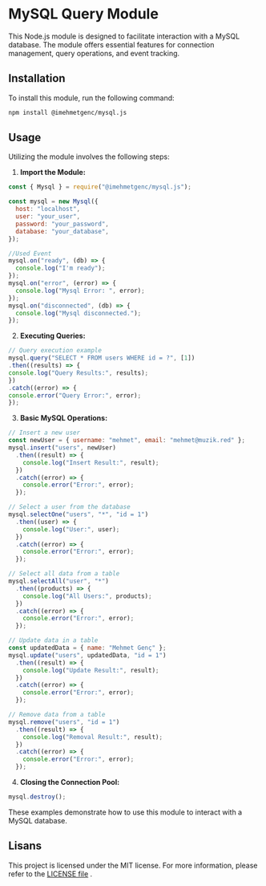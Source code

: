 # MySQL Query Module

This Node.js module is designed to facilitate interaction with a MySQL database. The module offers essential features for connection management, query operations, and event tracking.

## Installation

To install this module, run the following command:

```bash
npm install @imehmetgenc/mysql.js
```

## Usage

Utilizing the module involves the following steps:

1. **Import the Module:**

```javascript
const { Mysql } = require("@imehmetgenc/mysql.js");

const mysql = new Mysql({
  host: "localhost",
  user: "your_user",
  password: "your_password",
  database: "your_database",
});

//Used Event
mysql.on("ready", (db) => {
  console.log("I'm ready");
});
mysql.on("error", (error) => {
  console.log("Mysql Error: ", error);
});
mysql.on("disconnected", (db) => {
  console.log("Mysql disconnected.");
});
```

2. **Executing Queries:**

```javascript
// Query execution example
mysql.query("SELECT * FROM users WHERE id = ?", [1])
.then((results) => {
console.log("Query Results:", results);
})
.catch((error) => {
console.error("Query Error:", error);
});
```

3. **Basic MySQL Operations:**

```javascript
// Insert a new user
const newUser = { username: "mehmet", email: "mehmet@muzik.red" };
mysql.insert("users", newUser)
  .then((result) => {
    console.log("Insert Result:", result);
  })
  .catch((error) => {
    console.error("Error:", error);
  });

// Select a user from the database
mysql.selectOne("users", "*", "id = 1")
  .then((user) => {
    console.log("User:", user);
  })
  .catch((error) => {
    console.error("Error:", error);
  });

// Select all data from a table
mysql.selectAll("user", "*")
  .then((products) => {
    console.log("All Users:", products);
  })
  .catch((error) => {
    console.error("Error:", error);
  });

// Update data in a table
const updatedData = { name: "Mehmet Genç" };
mysql.update("users", updatedData, "id = 1")
  .then((result) => {
    console.log("Update Result:", result);
  })
  .catch((error) => {
    console.error("Error:", error);
  });

// Remove data from a table
mysql.remove("users", "id = 1")
  .then((result) => {
    console.log("Removal Result:", result);
  })
  .catch((error) => {
    console.error("Error:", error);
  });
```

4. **Closing the Connection Pool:**

```javascript
mysql.destroy();
```

These examples demonstrate how to use this module to interact with a MySQL database.

## Lisans

This project is licensed under the MIT license. For more information, please refer to the [LICENSE file](LICENSE) .
